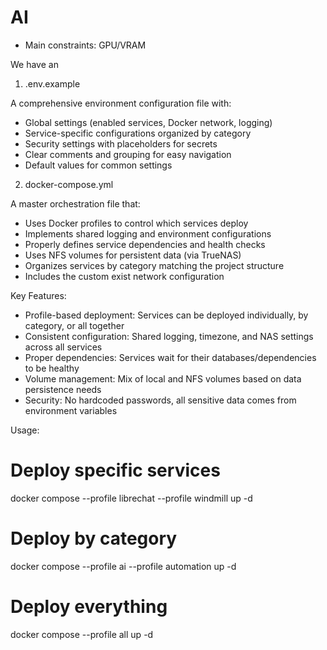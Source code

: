 # AI
- Main constraints: GPU/VRAM

We have an 

  1. .env.example

  A comprehensive environment configuration file with:
  - Global settings (enabled services, Docker network, logging)
  - Service-specific configurations organized by category
  - Security settings with placeholders for secrets
  - Clear comments and grouping for easy navigation
  - Default values for common settings

  2. docker-compose.yml

  A master orchestration file that:
  - Uses Docker profiles to control which services deploy
  - Implements shared logging and environment configurations
  - Properly defines service dependencies and health checks
  - Uses NFS volumes for persistent data (via TrueNAS)
  - Organizes services by category matching the project structure
  - Includes the custom exist network configuration

  Key Features:

  - Profile-based deployment: Services can be deployed individually, by category, or all
  together
  - Consistent configuration: Shared logging, timezone, and NAS settings across all services
  - Proper dependencies: Services wait for their databases/dependencies to be healthy
  - Volume management: Mix of local and NFS volumes based on data persistence needs
  - Security: No hardcoded passwords, all sensitive data comes from environment variables

  Usage:

  # Deploy specific services
  docker compose --profile librechat --profile windmill up -d

  # Deploy by category
  docker compose --profile ai --profile automation up -d

  # Deploy everything
  docker compose --profile all up -d